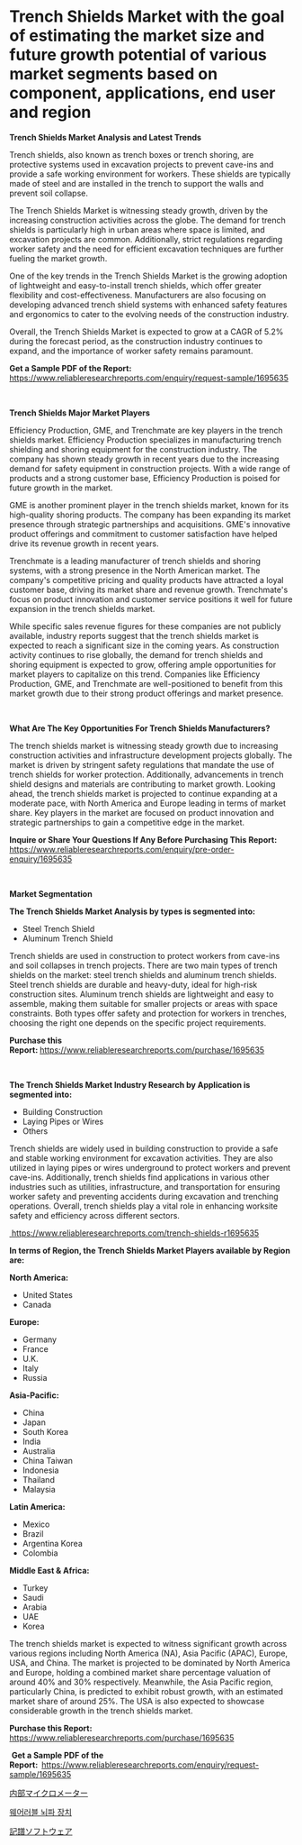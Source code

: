 <p><h1>Trench Shields Market with the goal of estimating the market size and future growth potential of various market segments based on component, applications, end user and region</h1></p><p><strong>Trench Shields Market Analysis and Latest Trends</strong></p>
<p><p>Trench shields, also known as trench boxes or trench shoring, are protective systems used in excavation projects to prevent cave-ins and provide a safe working environment for workers. These shields are typically made of steel and are installed in the trench to support the walls and prevent soil collapse.</p><p>The Trench Shields Market is witnessing steady growth, driven by the increasing construction activities across the globe. The demand for trench shields is particularly high in urban areas where space is limited, and excavation projects are common. Additionally, strict regulations regarding worker safety and the need for efficient excavation techniques are further fueling the market growth.</p><p>One of the key trends in the Trench Shields Market is the growing adoption of lightweight and easy-to-install trench shields, which offer greater flexibility and cost-effectiveness. Manufacturers are also focusing on developing advanced trench shield systems with enhanced safety features and ergonomics to cater to the evolving needs of the construction industry.</p><p>Overall, the Trench Shields Market is expected to grow at a CAGR of 5.2% during the forecast period, as the construction industry continues to expand, and the importance of worker safety remains paramount.</p></p>
<p><strong>Get a Sample PDF of the Report:&nbsp;</strong> <a href="https://www.reliableresearchreports.com/enquiry/request-sample/1695635">https://www.reliableresearchreports.com/enquiry/request-sample/1695635</a></p>
<p>&nbsp;</p>
<p><strong>Trench Shields Major Market Players</strong></p>
<p><p>Efficiency Production, GME, and Trenchmate are key players in the trench shields market. Efficiency Production specializes in manufacturing trench shielding and shoring equipment for the construction industry. The company has shown steady growth in recent years due to the increasing demand for safety equipment in construction projects. With a wide range of products and a strong customer base, Efficiency Production is poised for future growth in the market.</p><p>GME is another prominent player in the trench shields market, known for its high-quality shoring products. The company has been expanding its market presence through strategic partnerships and acquisitions. GME's innovative product offerings and commitment to customer satisfaction have helped drive its revenue growth in recent years.</p><p>Trenchmate is a leading manufacturer of trench shields and shoring systems, with a strong presence in the North American market. The company's competitive pricing and quality products have attracted a loyal customer base, driving its market share and revenue growth. Trenchmate's focus on product innovation and customer service positions it well for future expansion in the trench shields market.</p><p>While specific sales revenue figures for these companies are not publicly available, industry reports suggest that the trench shields market is expected to reach a significant size in the coming years. As construction activity continues to rise globally, the demand for trench shields and shoring equipment is expected to grow, offering ample opportunities for market players to capitalize on this trend. Companies like Efficiency Production, GME, and Trenchmate are well-positioned to benefit from this market growth due to their strong product offerings and market presence.</p></p>
<p>&nbsp;</p>
<p><strong>What Are The Key Opportunities For Trench Shields Manufacturers?</strong></p>
<p><p>The trench shields market is witnessing steady growth due to increasing construction activities and infrastructure development projects globally. The market is driven by stringent safety regulations that mandate the use of trench shields for worker protection. Additionally, advancements in trench shield designs and materials are contributing to market growth. Looking ahead, the trench shields market is projected to continue expanding at a moderate pace, with North America and Europe leading in terms of market share. Key players in the market are focused on product innovation and strategic partnerships to gain a competitive edge in the market.</p></p>
<p><strong>Inquire or Share Your Questions If Any Before Purchasing This Report:</strong> <a href="https://www.reliableresearchreports.com/enquiry/pre-order-enquiry/1695635">https://www.reliableresearchreports.com/enquiry/pre-order-enquiry/1695635</a></p>
<p>&nbsp;</p>
<p><strong>Market Segmentation</strong></p>
<p><strong>The Trench Shields Market Analysis by types is segmented into:</strong></p>
<p><ul><li>Steel Trench Shield</li><li>Aluminum Trench Shield</li></ul></p>
<p><p>Trench shields are used in construction to protect workers from cave-ins and soil collapses in trench projects. There are two main types of trench shields on the market: steel trench shields and aluminum trench shields. Steel trench shields are durable and heavy-duty, ideal for high-risk construction sites. Aluminum trench shields are lightweight and easy to assemble, making them suitable for smaller projects or areas with space constraints. Both types offer safety and protection for workers in trenches, choosing the right one depends on the specific project requirements.</p></p>
<p><strong>Purchase this Report:&nbsp;</strong><a href="https://www.reliableresearchreports.com/purchase/1695635">https://www.reliableresearchreports.com/purchase/1695635</a></p>
<p>&nbsp;</p>
<p><strong>The Trench Shields Market Industry Research by Application is segmented into:</strong></p>
<p><ul><li>Building Construction</li><li>Laying Pipes or Wires</li><li>Others</li></ul></p>
<p><p>Trench shields are widely used in building construction to provide a safe and stable working environment for excavation activities. They are also utilized in laying pipes or wires underground to protect workers and prevent cave-ins. Additionally, trench shields find applications in various other industries such as utilities, infrastructure, and transportation for ensuring worker safety and preventing accidents during excavation and trenching operations. Overall, trench shields play a vital role in enhancing worksite safety and efficiency across different sectors.</p></p>
<p><a href="https://www.reliableresearchreports.com/trench-shields-r1695635">&nbsp;https://www.reliableresearchreports.com/trench-shields-r1695635</a></p>
<p><strong>In terms of Region, the Trench Shields Market Players available by Region are:</strong></p>
<p>
    <p> <strong> North America: </strong>
        <ul>
            <li>United States</li>
            <li>Canada</li>
        </ul>
        </p> 
    <p> <strong> Europe: </strong>
        <ul>
            <li>Germany</li>
            <li>France</li>
            <li>U.K.</li>
            <li>Italy</li>
            <li>Russia</li>
        </ul>
        </p> 
    <p> <strong> Asia-Pacific: </strong>
        <ul>
            <li>China</li>
            <li>Japan</li>
            <li>South Korea</li>
            <li>India</li>
            <li>Australia</li>
            <li>China Taiwan</li>
            <li>Indonesia</li>
            <li>Thailand</li>
            <li>Malaysia</li>
        </ul>
        </p> 
    <p> <strong> Latin America: </strong>
        <ul>
            <li>Mexico</li>
            <li>Brazil</li>
            <li>Argentina Korea</li>
            <li>Colombia</li>
        </ul>
        </p> 
    <p> <strong> Middle East & Africa: </strong>
        <ul>
            <li>Turkey</li>
            <li>Saudi</li>
            <li>Arabia</li>
            <li>UAE</li>
            <li>Korea</li>
        </ul>
    </p>
    </p>
<p><p>The trench shields market is expected to witness significant growth across various regions including North America (NA), Asia Pacific (APAC), Europe, USA, and China. The market is projected to be dominated by North America and Europe, holding a combined market share percentage valuation of around 40% and 30% respectively. Meanwhile, the Asia Pacific region, particularly China, is predicted to exhibit robust growth, with an estimated market share of around 25%. The USA is also expected to showcase considerable growth in the trench shields market.</p></p>
<p><strong>Purchase this Report: </strong><a href="https://www.reliableresearchreports.com/purchase/1695635">https://www.reliableresearchreports.com/purchase/1695635</a></p>
<p>&nbsp;<strong>Get a Sample PDF of the Report:&nbsp;&nbsp;</strong><a href="https://www.reliableresearchreports.com/enquiry/request-sample/1695635">https://www.reliableresearchreports.com/enquiry/request-sample/1695635</a></p>
<p><strong></strong></p>
<p><p><a href="https://medium.com/@chloekessler01/%E5%86%85%E5%81%B4%E3%83%9E%E3%82%A4%E3%82%AF%E3%83%AD%E3%83%A1%E3%83%BC%E3%82%BF%E3%83%BC%E5%B8%82%E5%A0%B4%E8%AA%BF%E6%9F%BB%E3%83%AC%E3%83%9D%E3%83%BC%E3%83%88-%E3%81%9D%E3%81%AE%E6%AD%B4%E5%8F%B2%E3%81%A82031%E5%B9%B4%E3%81%BE%E3%81%A7%E3%81%AE%E4%BA%88%E6%B8%AC-2e81e26c0530">内部マイクロメーター</a></p><p><a href="https://medium.com/@cezarymarciniak2022/%EC%B0%A9%EC%9A%A9%EC%8B%9D-eeg-%EC%9E%A5%EC%B9%98-%EC%8B%9C%EC%9E%A5-%EB%B6%84%EC%84%9D-%EC%97%B0%ED%8F%89%EA%B7%A0-%EB%B3%B5%ED%95%A9-%EC%84%B1%EC%9E%A5%EB%A5%A0-%EC%8B%9C%EC%9E%A5-%EC%84%B8%EB%B6%84%ED%99%94-%EB%B0%8F-%EA%B8%80%EB%A1%9C%EB%B2%8C-%EC%82%B0%EC%97%85-%EA%B0%9C%EC%9A%94-c9a12d94c879">웨어러블 뇌파 장치</a></p><p><a href="https://medium.com/@munroco657/%E3%83%8E%E3%83%BC%E3%83%86%E3%83%BC%E3%82%B7%E3%83%A7%E3%83%B3%E3%82%BD%E3%83%95%E3%83%88%E3%82%A6%E3%82%A7%E3%82%A2%E5%B8%82%E5%A0%B4-%E6%88%90%E5%8A%9F%E3%81%99%E3%82%8B%E3%83%93%E3%82%B8%E3%83%8D%E3%82%B9%E6%88%A6%E7%95%A5%E3%81%AE%E9%8D%B52031%E5%B9%B4%E3%81%BE%E3%81%A7%E3%81%AE%E4%BA%88%E6%B8%AC-47cbe290e196">記譜ソフトウェア</a></p></p>